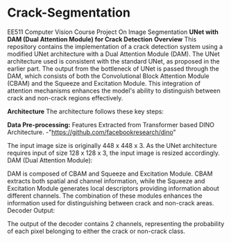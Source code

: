 # Crack-Segmentation
EE511 Computer Vision Course Project On Image Segmentation
**UNet with DAM (Dual Attention Module) for Crack Detection**
**Overview**
This repository contains the implementation of a crack detection system using a modified UNet architecture with a Dual Attention Module (DAM). The UNet architecture used is consistent with the standard UNet, as proposed in the earlier part. The output from the bottleneck of UNet is passed through the DAM, which consists of both the Convolutional Block Attention Module (CBAM) and the Squeeze and Excitation Module. This integration of attention mechanisms enhances the model's ability to distinguish between crack and non-crack regions effectively.

**Architecture**
The architecture follows these key steps:

**Data Pre-processing:**
Features Extracted from Transformer based DINO Architecture.
-"https://github.com/facebookresearch/dino"

The input image size is originally 448 x 448 x 3.
As the UNet architecture requires input of size 128 x 128 x 3, the input image is resized accordingly.
DAM (Dual Attention Module):

DAM is composed of CBAM and Squeeze and Excitation Module.
CBAM extracts both spatial and channel information, while the Squeeze and Excitation Module generates local descriptors providing information about different channels.
The combination of these modules enhances the information used for distinguishing between crack and non-crack areas.
Decoder Output:

The output of the decoder contains 2 channels, representing the probability of each pixel belonging to either the crack or non-crack class.

